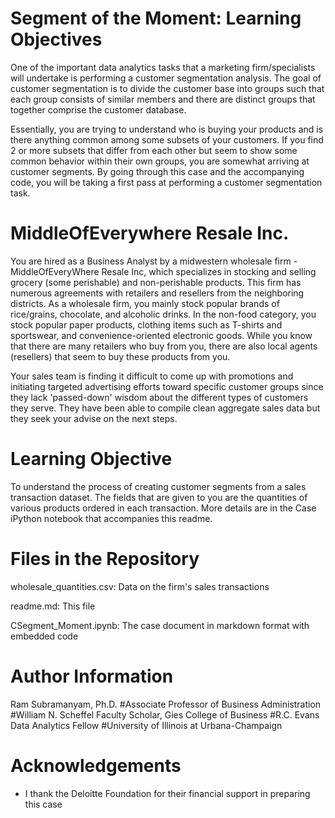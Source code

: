 # Segment of the Moment: Learning Objectives

One of the important data analytics tasks that a marketing firm/specialists will undertake is performing a customer segmentation analysis. The goal of customer segmentation is to divide the customer base into groups such that each group consists of similar members and there are distinct groups that together comprise the customer database.

Essentially, you are trying to understand who is buying your products and is there anything common among some subsets of your customers. If you find 2 or more subsets that differ from each other but seem to show some common behavior within their own groups, you are somewhat arriving at customer segments. By going through this case and the accompanying code, you will be taking a first pass at performing a customer segmentation task.


# MiddleOfEverywhere Resale Inc.

You are hired as a Business Analyst by a midwestern wholesale firm - MiddleOfEveryWhere Resale Inc, which specializes in stocking and selling grocery (some perishable) and non-perishable products. This firm has numerous agreements with retailers and resellers from the neighboring districts. As a wholesale firm, you mainly stock  popular brands of rice/grains, chocolate, and alcoholic drinks. In the non-food category, you stock popular paper products, clothing items such as T-shirts and sportswear, and convenience-oriented electronic goods. While you know that there are many retailers who buy from you, there are also local agents (resellers) that seem to buy these products from you. 

Your sales team is finding it difficult to come up with promotions and initiating targeted advertising efforts toward specific customer groups since they lack 'passed-down' wisdom about the different types of customers they serve. They have been able to compile clean aggregate sales data but they seek your advise on the next steps. 



# Learning Objective

To understand the process of creating customer segments from a sales transaction dataset. The fields that are given to you are the quantities of various products ordered in each transaction. More details are in the Case iPython notebook that accompanies this readme.


# Files in the Repository

wholesale_quantities.csv: Data on the firm's sales transactions

readme.md: This file

CSegment_Moment.ipynb: The case document in markdown format with embedded code


# Author Information

Ram Subramanyam, Ph.D. 
#Associate Professor of Business Administration 
#William N. Scheffel Faculty Scholar, Gies College of Business
#R.C. Evans Data Analytics Fellow 
#University of Illinois at Urbana-Champaign

# Acknowledgements

* I thank the Deloitte Foundation for their financial support in preparing this case


